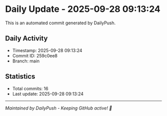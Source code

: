 # Daily Update - 2025-09-28 09:13:24

This is an automated commit generated by DailyPush.

## Daily Activity
- Timestamp: 2025-09-28 09:13:24
- Commit ID: 259c0ee8
- Branch: main

## Statistics
- Total commits: 16
- Last update: 2025-09-28 09:13:24

---
*Maintained by DailyPush - Keeping GitHub active! 🚀*
